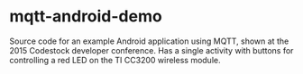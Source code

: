 # mqtt-android-demo
Source code for an example Android application using MQTT, shown at the 2015 Codestock developer conference.
Has a single activity with buttons for controlling a red LED on the TI CC3200 wireless module. 
